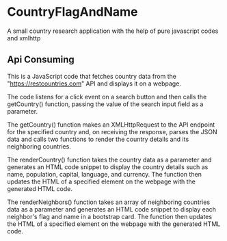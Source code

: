 # CountryFlagAndName
A small country research application with the help of pure javascript codes and xmlhttp

## Api Consuming 
This is a JavaScript code that fetches country data from the "https://restcountries.com" API and displays it on a webpage.

The code listens for a click event on a search button and then calls the getCountry() function, passing the value of the search input field as a parameter.

The getCountry() function makes an XMLHttpRequest to the API endpoint for the specified country and, on receiving the response, parses the JSON data and calls two functions to render the country details and its neighboring countries.

The renderCountry() function takes the country data as a parameter and generates an HTML code snippet to display the country details such as name, population, capital, language, and currency. The function then updates the HTML of a specified element on the webpage with the generated HTML code.

The renderNeighbors() function takes an array of neighboring countries data as a parameter and generates an HTML code snippet to display each neighbor's flag and name in a bootstrap card. The function then updates the HTML of a specified element on the webpage with the generated HTML code.
